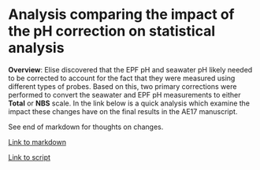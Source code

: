 # Analysis comparing the impact of the pH correction on statistical analysis

**Overview**: Elise discovered that the EPF pH and seawater pH likely needed to be corrected to account for the fact that they were measured using different types of probes. Based on this, two primary corrections were performed to convert the seawater and EPF pH measurements to either **Total** or **NBS** scale. In the link below is a quick analysis which examine the impact these changes have on the final results in the AE17 manuscript.

See end of markdown for thoughts on changes.

[Link to markdown](https://github.com/epigeneticstoocean/2017OAExp_Oysters/blob/master/notebook/notebook_markdowns/pHComparison_2020Jul29.md)

[Link to script](https://github.com/epigeneticstoocean/2017OAExp_Oysters/blob/master/notebook/notebook_markdowns/pHComparison_2020Jul29.Rmd)
